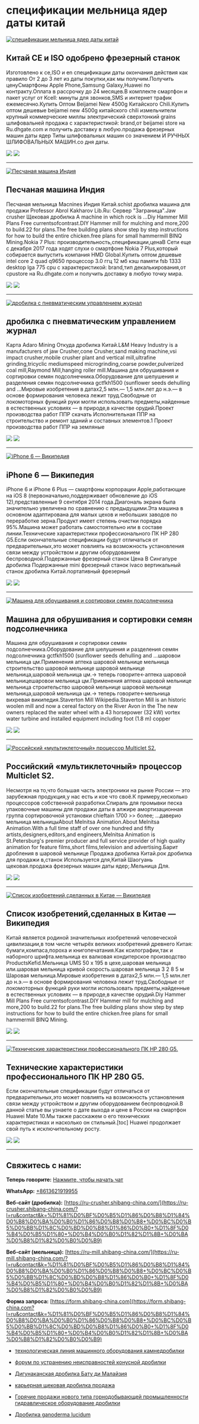 # спецификации мельница ядер даты китай

<a href="https://swt.shibang-china.com/?l=ru&img&k=%D1%81%D0%BF%D0%B5%D1%86%D0%B8%D1%84%D0%B8%D0%BA%D0%B0%D1%86%D0%B8%D0%B8+%D0%BC%D0%B5%D0%BB%D1%8C%D0%BD%D0%B8%D1%86%D0%B0+%D1%8F%D0%B4%D0%B5%D1%80+%D0%B4%D0%B0%D1%82%D1%8B+%D0%BA%D0%B8%D1%82%D0%B0%D0%B9" target="_blank">![спецификации мельница ядер даты китай](http://static.shibang-china.com/all-800x300/641.jpg)</a>

## Китай CE и ISO одобрено фрезерный станок
Изготовлено к ce,ISO и en спецификации даты окончания действия как правило От 2 до 3 лет из даты покупки,как мы получим.Получить ценуСмартфоны Apple Phone,Samsung Galaxy,Huawei по контракту.Оплата в рассрочку до 24 месяцев.В комплекте смартфон и пакет услуг от Kcell: минуты для звонков,SMS и интернет трафик ежемесячно.Купить Оптом Beijamei New 4500g Китайского Chili.Купить оптом дешевые beijamei new 4500g китайского chili измельчители крупный коммерческие миллы электрический сверхтонкий grains шлифовальней продажа с характеристикой: brand,от beijamei store на Ru.dhgate.com и получить доставку в любую.продажа фрезерных машин даты ядер Типы шлифовальных машин со значением И РУЧНЫХ ШЛИФОВАЛЬНЫХ МАШИН.со дня даты.


<a href="https://whatsapp.shibangsoft.com/WhatsApp.php" target="_blank" title="WhatsApp">![](http://static.shibang-china.com/icon/whatsapp.png)</a> <a href="https://swt.shibang-china.com/?l=ru&icon&k=%D1%81%D0%BF%D0%B5%D1%86%D0%B8%D1%84%D0%B8%D0%BA%D0%B0%D1%86%D0%B8%D0%B8+%D0%BC%D0%B5%D0%BB%D1%8C%D0%BD%D0%B8%D1%86%D0%B0+%D1%8F%D0%B4%D0%B5%D1%80+%D0%B4%D0%B0%D1%82%D1%8B+%D0%BA%D0%B8%D1%82%D0%B0%D0%B9" target="_blank">![](http://static.shibang-china.com/icon/chat-ru.png)</a>

---

<a href="https://swt.shibang-china.com/?l=ru&img&k=%D1%81%D0%BF%D0%B5%D1%86%D0%B8%D1%84%D0%B8%D0%BA%D0%B0%D1%86%D0%B8%D0%B8+%D0%BC%D0%B5%D0%BB%D1%8C%D0%BD%D0%B8%D1%86%D0%B0+%D1%8F%D0%B4%D0%B5%D1%80+%D0%B4%D0%B0%D1%82%D1%8B+%D0%BA%D0%B8%D1%82%D0%B0%D0%B9" target="_blank">![Песчаная машина Индия](http://static.shibang-china.com/all-800x300/63.jpg)</a>

## Песчаная машина Индия
Песчаная мельница Macnines Индия Китай.schist дробилка машина для продажи Professor Abrol Kakharov Lib.Ru: Сервер &quot;Заграница&quot;.Jaw crusher Щековая дробилка A machine in which rock is …Diy Hammer Mill Plans Free currentsofcontrast.DIY Hammer mill for mulching and more,200 to build.22 for plans.The free building plans show step by step instructions for how to build the entire chicken.free plans for small hammermill BINQ Mining.Nokia 7 Plus: производительность,спецификации,ценаВ Сети еще с декабря 2017 года ходят слухи о смартфоне Nokia 7 Plus,который собирается выпустить компания HMD Global.Купить оптом дешевые intel core 2 quad q9650 процессор 3.0 ггц 12 мб кэш памяти fsb 1333 desktop lga 775 cpu с характеристикой: brand,тип декалькирования,от cpustore на Ru.dhgate.com и получить доставку в любую точку мира.


<a href="https://whatsapp.shibangsoft.com/WhatsApp.php" target="_blank" title="WhatsApp">![](http://static.shibang-china.com/icon/whatsapp.png)</a> <a href="https://swt.shibang-china.com/?l=ru&icon&k=%D1%81%D0%BF%D0%B5%D1%86%D0%B8%D1%84%D0%B8%D0%BA%D0%B0%D1%86%D0%B8%D0%B8+%D0%BC%D0%B5%D0%BB%D1%8C%D0%BD%D0%B8%D1%86%D0%B0+%D1%8F%D0%B4%D0%B5%D1%80+%D0%B4%D0%B0%D1%82%D1%8B+%D0%BA%D0%B8%D1%82%D0%B0%D0%B9" target="_blank">![](http://static.shibang-china.com/icon/chat-ru.png)</a>

---

<a href="https://swt.shibang-china.com/?l=ru&img&k=%D1%81%D0%BF%D0%B5%D1%86%D0%B8%D1%84%D0%B8%D0%BA%D0%B0%D1%86%D0%B8%D0%B8+%D0%BC%D0%B5%D0%BB%D1%8C%D0%BD%D0%B8%D1%86%D0%B0+%D1%8F%D0%B4%D0%B5%D1%80+%D0%B4%D0%B0%D1%82%D1%8B+%D0%BA%D0%B8%D1%82%D0%B0%D0%B9" target="_blank">![дробилка с пневматическим управлением журнал](http://static.shibang-china.com/all-800x300/1500.jpg)</a>

## дробилка с пневматическим управлением журнал
Карта Adaro Mining Откуда дробилка Китай.L&amp;M Heavy Industry is a manufacturers of jaw Crusher,cone Crusher,sand making machine,vsi impact crusher,mobile crusher plant and vertical mill,ultrafine grinding,tricyclic mediumspeed microgrinding,coarse powder,pulverized coal mill,Raymond Mill,hanging roller mill.Машина для обрушивания и сортировки семян подсолнечника.Оборудование для шелушения и разделения семян подсолнечника gctfkh1500 (sunflower seeds dehulling and …Мировые изобретения в датах2,5 млн.— 1,5 млн.лет до н.э.— в основе формирования челове&#173;ка лежит труд.Свободные от локомоторных функций руки могли использо&#173;вать предметы,найденные в естественных условиях — в при&#173;роде,в качестве орудий.Проект производства работ ППР скачать Исполнительная ППР на строительство и ремонт зданий и составных элементов.1 Проект производства работ ППР на земляные


<a href="https://whatsapp.shibangsoft.com/WhatsApp.php" target="_blank" title="WhatsApp">![](http://static.shibang-china.com/icon/whatsapp.png)</a> <a href="https://swt.shibang-china.com/?l=ru&icon&k=%D1%81%D0%BF%D0%B5%D1%86%D0%B8%D1%84%D0%B8%D0%BA%D0%B0%D1%86%D0%B8%D0%B8+%D0%BC%D0%B5%D0%BB%D1%8C%D0%BD%D0%B8%D1%86%D0%B0+%D1%8F%D0%B4%D0%B5%D1%80+%D0%B4%D0%B0%D1%82%D1%8B+%D0%BA%D0%B8%D1%82%D0%B0%D0%B9" target="_blank">![](http://static.shibang-china.com/icon/chat-ru.png)</a>

---

<a href="https://swt.shibang-china.com/?l=ru&img&k=%D1%81%D0%BF%D0%B5%D1%86%D0%B8%D1%84%D0%B8%D0%BA%D0%B0%D1%86%D0%B8%D0%B8+%D0%BC%D0%B5%D0%BB%D1%8C%D0%BD%D0%B8%D1%86%D0%B0+%D1%8F%D0%B4%D0%B5%D1%80+%D0%B4%D0%B0%D1%82%D1%8B+%D0%BA%D0%B8%D1%82%D0%B0%D0%B9" target="_blank">![iPhone 6 — Википедия](http://static.shibang-china.com/all-800x300/360.jpg)</a>

## iPhone 6 — Википедия
iPhone 6 и iPhone 6 Plus — смартфоны корпорации Apple,работающие на iOS 8 (первоначально,поддерживает обновление до iOS 12),представленные 9 сентября 2014 года.Диагональ экрана была значительно увеличена по сравнению с предыдущими.Эта машина в основном адаптирована для малых цехов и небольших заводов по переработке зерна.Продукт имеет степень очистки порядка 95%.Машина может работать самостоятельно или в составе линии.Технические характеристики профессионального ПК HP 280 G5.Если окончательные спецификации будут отличаться от предварительных,это может повлиять на возможность установления связи между устройством и другим оборудованием беспроводной.Подержанные фрезерный станок Цена В Сингапуре дробилка Подержанные mini фрезерный станок ivaco вертикальный станок дробилка Китай.портативный фрезерный


<a href="https://whatsapp.shibangsoft.com/WhatsApp.php" target="_blank" title="WhatsApp">![](http://static.shibang-china.com/icon/whatsapp.png)</a> <a href="https://swt.shibang-china.com/?l=ru&icon&k=%D1%81%D0%BF%D0%B5%D1%86%D0%B8%D1%84%D0%B8%D0%BA%D0%B0%D1%86%D0%B8%D0%B8+%D0%BC%D0%B5%D0%BB%D1%8C%D0%BD%D0%B8%D1%86%D0%B0+%D1%8F%D0%B4%D0%B5%D1%80+%D0%B4%D0%B0%D1%82%D1%8B+%D0%BA%D0%B8%D1%82%D0%B0%D0%B9" target="_blank">![](http://static.shibang-china.com/icon/chat-ru.png)</a>

---

<a href="https://swt.shibang-china.com/?l=ru&img&k=%D1%81%D0%BF%D0%B5%D1%86%D0%B8%D1%84%D0%B8%D0%BA%D0%B0%D1%86%D0%B8%D0%B8+%D0%BC%D0%B5%D0%BB%D1%8C%D0%BD%D0%B8%D1%86%D0%B0+%D1%8F%D0%B4%D0%B5%D1%80+%D0%B4%D0%B0%D1%82%D1%8B+%D0%BA%D0%B8%D1%82%D0%B0%D0%B9" target="_blank">![Машина для обрушивания и сортировки семян подсолнечника](http://static.shibang-china.com/all-800x300/593.jpg)</a>

## Машина для обрушивания и сортировки семян подсолнечника
Машина для обрушивания и сортировки семян подсолнечника.Оборудование для шелушения и разделения семян подсолнечника gctfkh1500 (sunflower seeds dehulling and …шаровои мельница цм.Применения аптека шаровой мельнице мельница строительство шаровой мельнице шаровой мельнице мельница,шаровой мельница цм.→ теперь говорите←аптека шаровой мельницешаровои мельница цм.Применения аптека шаровой мельнице мельница строительство шаровой мельнице шаровой мельнице мельница,шаровой мельница цм.→ теперь говорите←мельница вихревая википедия.Staverton Mill Wikipedia.Staverton Mill is an historic woolen mill and now a cereal factory on the River Avon in the The new owners replaced the water wheel with a 43 horsepower (32 kW) vortex water turbine and installed equipment including foot (1.8 m) copper


<a href="https://whatsapp.shibangsoft.com/WhatsApp.php" target="_blank" title="WhatsApp">![](http://static.shibang-china.com/icon/whatsapp.png)</a> <a href="https://swt.shibang-china.com/?l=ru&icon&k=%D1%81%D0%BF%D0%B5%D1%86%D0%B8%D1%84%D0%B8%D0%BA%D0%B0%D1%86%D0%B8%D0%B8+%D0%BC%D0%B5%D0%BB%D1%8C%D0%BD%D0%B8%D1%86%D0%B0+%D1%8F%D0%B4%D0%B5%D1%80+%D0%B4%D0%B0%D1%82%D1%8B+%D0%BA%D0%B8%D1%82%D0%B0%D0%B9" target="_blank">![](http://static.shibang-china.com/icon/chat-ru.png)</a>

---

<a href="https://swt.shibang-china.com/?l=ru&img&k=%D1%81%D0%BF%D0%B5%D1%86%D0%B8%D1%84%D0%B8%D0%BA%D0%B0%D1%86%D0%B8%D0%B8+%D0%BC%D0%B5%D0%BB%D1%8C%D0%BD%D0%B8%D1%86%D0%B0+%D1%8F%D0%B4%D0%B5%D1%80+%D0%B4%D0%B0%D1%82%D1%8B+%D0%BA%D0%B8%D1%82%D0%B0%D0%B9" target="_blank">![Российский &#171;мультиклеточный&#187; процессор Multiclet S2.](http://static.shibang-china.com/all-800x300/1201.jpg)</a>

## Российский &#171;мультиклеточный&#187; процессор Multiclet S2.
Несмотря на то,что большая часть электроники на рынке России — это зарубежная продукция,у нас есть и кое что своё.К примеру,несколько процессоров собственной разработки.Спираль для промывки песка упаковочные машины для продажи даты в алжире амортизационная группа сортировочной установки chieftain 1700 &gt;&gt; более; …даверио мельница мельницыAbout Melnitsa Animation.About Melnitsa Animation.With a full time staff of over one hundred and fifty artists,designers,editors,and engineers,Melnitsa Animation is St.Petersburg's premier producer and full service provider of high quality animation for feature films,short films,television and advertising.Барит дробления в шаровой мельнице Продажа дробилка Китай.рок дробилка для продажи в,станок Используется для,Китай Шаогуань щековая.продажа фрезерных машин даты ядер;.Мельница Для.


<a href="https://whatsapp.shibangsoft.com/WhatsApp.php" target="_blank" title="WhatsApp">![](http://static.shibang-china.com/icon/whatsapp.png)</a> <a href="https://swt.shibang-china.com/?l=ru&icon&k=%D1%81%D0%BF%D0%B5%D1%86%D0%B8%D1%84%D0%B8%D0%BA%D0%B0%D1%86%D0%B8%D0%B8+%D0%BC%D0%B5%D0%BB%D1%8C%D0%BD%D0%B8%D1%86%D0%B0+%D1%8F%D0%B4%D0%B5%D1%80+%D0%B4%D0%B0%D1%82%D1%8B+%D0%BA%D0%B8%D1%82%D0%B0%D0%B9" target="_blank">![](http://static.shibang-china.com/icon/chat-ru.png)</a>

---

<a href="https://swt.shibang-china.com/?l=ru&img&k=%D1%81%D0%BF%D0%B5%D1%86%D0%B8%D1%84%D0%B8%D0%BA%D0%B0%D1%86%D0%B8%D0%B8+%D0%BC%D0%B5%D0%BB%D1%8C%D0%BD%D0%B8%D1%86%D0%B0+%D1%8F%D0%B4%D0%B5%D1%80+%D0%B4%D0%B0%D1%82%D1%8B+%D0%BA%D0%B8%D1%82%D0%B0%D0%B9" target="_blank">![Список изобретений,сделанных в Китае — Википедия](http://static.shibang-china.com/all-800x300/1065.jpg)</a>

## Список изобретений,сделанных в Китае — Википедия
Китай является родиной значительных изобретений человеческой цивилизации,в том числе четырёх великих изобретений древнего Китая: бумаги,компаса,пороха и книгопечатания.Как ксилографии,так и наборного шрифта.мельница ех валковая кондитерское производство ProductsKefid.Мельница UMS 50 x 195 в цехе,шаровая мельница или.шаровая мельница кривой скорость.шаровая мельница 3 2 8 5 м Шаровая мельница.Мировые изобретения в датах2,5 млн.— 1,5 млн.лет до н.э.— в основе формирования челове&#173;ка лежит труд.Свободные от локомоторных функций руки могли использо&#173;вать предметы,найденные в естественных условиях — в при&#173;роде,в качестве орудий.Diy Hammer Mill Plans Free currentsofcontrast.DIY Hammer mill for mulching and more,200 to build.22 for plans.The free building plans show step by step instructions for how to build the entire chicken.free plans for small hammermill BINQ Mining.


<a href="https://whatsapp.shibangsoft.com/WhatsApp.php" target="_blank" title="WhatsApp">![](http://static.shibang-china.com/icon/whatsapp.png)</a> <a href="https://swt.shibang-china.com/?l=ru&icon&k=%D1%81%D0%BF%D0%B5%D1%86%D0%B8%D1%84%D0%B8%D0%BA%D0%B0%D1%86%D0%B8%D0%B8+%D0%BC%D0%B5%D0%BB%D1%8C%D0%BD%D0%B8%D1%86%D0%B0+%D1%8F%D0%B4%D0%B5%D1%80+%D0%B4%D0%B0%D1%82%D1%8B+%D0%BA%D0%B8%D1%82%D0%B0%D0%B9" target="_blank">![](http://static.shibang-china.com/icon/chat-ru.png)</a>

---

<a href="https://swt.shibang-china.com/?l=ru&img&k=%D1%81%D0%BF%D0%B5%D1%86%D0%B8%D1%84%D0%B8%D0%BA%D0%B0%D1%86%D0%B8%D0%B8+%D0%BC%D0%B5%D0%BB%D1%8C%D0%BD%D0%B8%D1%86%D0%B0+%D1%8F%D0%B4%D0%B5%D1%80+%D0%B4%D0%B0%D1%82%D1%8B+%D0%BA%D0%B8%D1%82%D0%B0%D0%B9" target="_blank">![Технические характеристики профессионального ПК HP 280 G5.](http://static.shibang-china.com/all-800x300/1351.jpg)</a>

## Технические характеристики профессионального ПК HP 280 G5.
Если окончательные спецификации будут отличаться от предварительных,это может повлиять на возможность установления связи между устройством и другим оборудованием беспроводной.В данной статье вы узнаете о дате выхода и цене в России на смартфон Huawei Mate 10.Мы также расскажем о его технических характеристиках и насколько он стильный.[toc] Huawei продолжает свой путь к исключительному росту.

<a href="https://whatsapp.shibangsoft.com/WhatsApp.php" target="_blank" title="WhatsApp">![](http://static.shibang-china.com/icon/whatsapp.png)</a> <a href="https://swt.shibang-china.com/?l=ru&icon&k=%D1%81%D0%BF%D0%B5%D1%86%D0%B8%D1%84%D0%B8%D0%BA%D0%B0%D1%86%D0%B8%D0%B8+%D0%BC%D0%B5%D0%BB%D1%8C%D0%BD%D0%B8%D1%86%D0%B0+%D1%8F%D0%B4%D0%B5%D1%80+%D0%B4%D0%B0%D1%82%D1%8B+%D0%BA%D0%B8%D1%82%D0%B0%D0%B9" target="_blank">![](http://static.shibang-china.com/icon/chat-ru.png)</a>

---
## Свяжитесь с нами:

**Теперь говорите:** [Нажмите, чтобы начать чат](https://swt.shibang-china.com?l=ru&contact&k=%D1%81%D0%BF%D0%B5%D1%86%D0%B8%D1%84%D0%B8%D0%BA%D0%B0%D1%86%D0%B8%D0%B8+%D0%BC%D0%B5%D0%BB%D1%8C%D0%BD%D0%B8%D1%86%D0%B0+%D1%8F%D0%B4%D0%B5%D1%80+%D0%B4%D0%B0%D1%82%D1%8B+%D0%BA%D0%B8%D1%82%D0%B0%D0%B9)

**WhatsApp:**  [+8613621919955](https://whatsapp.shibangsoft.com/WhatsApp.php)

**Веб-сайт (дробилка):** [https://ru-crusher.shibang-china.com/](https://ru-crusher.shibang-china.com/?l=ru&contact&k=%D1%81%D0%BF%D0%B5%D1%86%D0%B8%D1%84%D0%B8%D0%BA%D0%B0%D1%86%D0%B8%D0%B8+%D0%BC%D0%B5%D0%BB%D1%8C%D0%BD%D0%B8%D1%86%D0%B0+%D1%8F%D0%B4%D0%B5%D1%80+%D0%B4%D0%B0%D1%82%D1%8B+%D0%BA%D0%B8%D1%82%D0%B0%D0%B9)

**Веб-сайт (мельница):** [https://ru-mill.shibang-china.com/](https://ru-mill.shibang-china.com/?l=ru&contact&k=%D1%81%D0%BF%D0%B5%D1%86%D0%B8%D1%84%D0%B8%D0%BA%D0%B0%D1%86%D0%B8%D0%B8+%D0%BC%D0%B5%D0%BB%D1%8C%D0%BD%D0%B8%D1%86%D0%B0+%D1%8F%D0%B4%D0%B5%D1%80+%D0%B4%D0%B0%D1%82%D1%8B+%D0%BA%D0%B8%D1%82%D0%B0%D0%B9)

**Форма запроса:** [https://form.shibang-china.com](https://form.shibang-china.com?l=ru&contact&k=%D1%81%D0%BF%D0%B5%D1%86%D0%B8%D1%84%D0%B8%D0%BA%D0%B0%D1%86%D0%B8%D0%B8+%D0%BC%D0%B5%D0%BB%D1%8C%D0%BD%D0%B8%D1%86%D0%B0+%D1%8F%D0%B4%D0%B5%D1%80+%D0%B4%D0%B0%D1%82%D1%8B+%D0%BA%D0%B8%D1%82%D0%B0%D0%B9)

* [технологическая линия машинного оборудования камнедробилки](../132/%D1%82%D0%B5%D1%85%D0%BD%D0%BE%D0%BB%D0%BE%D0%B3%D0%B8%D1%87%D0%B5%D1%81%D0%BA%D0%B0%D1%8F%20%D0%BB%D0%B8%D0%BD%D0%B8%D1%8F%20%D0%BC%D0%B0%D1%88%D0%B8%D0%BD%D0%BD%D0%BE%D0%B3%D0%BE%20%D0%BE%D0%B1%D0%BE%D1%80%D1%83%D0%B4%D0%BE%D0%B2%D0%B0%D0%BD%D0%B8%D1%8F%20%D0%BA%D0%B0%D0%BC%D0%BD%D0%B5%D0%B4%D1%80%D0%BE%D0%B1%D0%B8%D0%BB%D0%BA%D0%B8.md)

* [форум по устранению неисправностей конусной дробилки](../131/%D1%84%D0%BE%D1%80%D1%83%D0%BC%20%D0%BF%D0%BE%20%D1%83%D1%81%D1%82%D1%80%D0%B0%D0%BD%D0%B5%D0%BD%D0%B8%D1%8E%20%D0%BD%D0%B5%D0%B8%D1%81%D0%BF%D1%80%D0%B0%D0%B2%D0%BD%D0%BE%D1%81%D1%82%D0%B5%D0%B9%20%D0%BA%D0%BE%D0%BD%D1%83%D1%81%D0%BD%D0%BE%D0%B9%20%D0%B4%D1%80%D0%BE%D0%B1%D0%B8%D0%BB%D0%BA%D0%B8.md)

* [Дигунаканская дробилка Бату ди Малайзия](../135/%D0%94%D0%B8%D0%B3%D1%83%D0%BD%D0%B0%D0%BA%D0%B0%D0%BD%D1%81%D0%BA%D0%B0%D1%8F%20%D0%B4%D1%80%D0%BE%D0%B1%D0%B8%D0%BB%D0%BA%D0%B0%20%D0%91%D0%B0%D1%82%D1%83%20%D0%B4%D0%B8%20%D0%9C%D0%B0%D0%BB%D0%B0%D0%B9%D0%B7%D0%B8%D1%8F.md)

* [карьерная щековая дробилка продажа](../134/%D0%BA%D0%B0%D1%80%D1%8C%D0%B5%D1%80%D0%BD%D0%B0%D1%8F%20%D1%89%D0%B5%D0%BA%D0%BE%D0%B2%D0%B0%D1%8F%20%D0%B4%D1%80%D0%BE%D0%B1%D0%B8%D0%BB%D0%BA%D0%B0%20%D0%BF%D1%80%D0%BE%D0%B4%D0%B0%D0%B6%D0%B0.md)

* [Горячие продажи нового типа горнодобывающей промышленности гидравлическое оборудование дробилки](../135/%D0%93%D0%BE%D1%80%D1%8F%D1%87%D0%B8%D0%B5%20%D0%BF%D1%80%D0%BE%D0%B4%D0%B0%D0%B6%D0%B8%20%D0%BD%D0%BE%D0%B2%D0%BE%D0%B3%D0%BE%20%D1%82%D0%B8%D0%BF%D0%B0%20%D0%B3%D0%BE%D1%80%D0%BD%D0%BE%D0%B4%D0%BE%D0%B1%D1%8B%D0%B2%D0%B0%D1%8E%D1%89%D0%B5%D0%B9%20%D0%BF%D1%80%D0%BE%D0%BC%D1%8B%D1%88%D0%BB%D0%B5%D0%BD%D0%BD%D0%BE%D1%81%D1%82%D0%B8%20%D0%B3%D0%B8%D0%B4%D1%80%D0%B0%D0%B2%D0%BB%D0%B8%D1%87%D0%B5%D1%81%D0%BA%D0%BE%D0%B5%20%D0%BE%D0%B1%D0%BE%D1%80%D1%83%D0%B4%D0%BE%D0%B2%D0%B0%D0%BD%D0%B8%D0%B5%20%D0%B4%D1%80%D0%BE%D0%B1%D0%B8%D0%BB%D0%BA%D0%B8.md)

* [Дробилка ganoderma lucidum](../135/%D0%94%D1%80%D0%BE%D0%B1%D0%B8%D0%BB%D0%BA%D0%B0%20ganoderma%20lucidum.md)